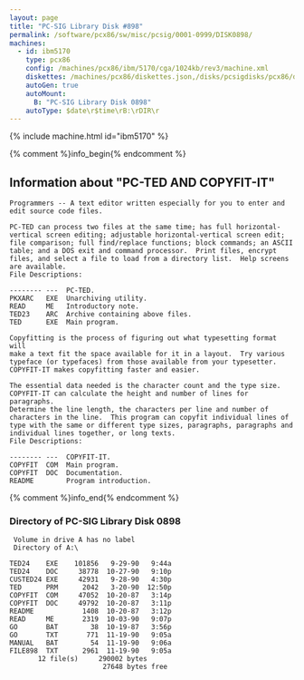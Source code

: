 ```yaml
---
layout: page
title: "PC-SIG Library Disk #898"
permalink: /software/pcx86/sw/misc/pcsig/0001-0999/DISK0898/
machines:
  - id: ibm5170
    type: pcx86
    config: /machines/pcx86/ibm/5170/cga/1024kb/rev3/machine.xml
    diskettes: /machines/pcx86/diskettes.json,/disks/pcsigdisks/pcx86/diskettes.json
    autoGen: true
    autoMount:
      B: "PC-SIG Library Disk 0898"
    autoType: $date\r$time\rB:\rDIR\r
---
```


{% include machine.html id="ibm5170" %}

{% comment %}info_begin{% endcomment %}

## Information about "PC-TED AND COPYFIT-IT"

    Programmers -- A text editor written especially for you to enter and
    edit source code files.
    
    PC-TED can process two files at the same time; has full horizontal-
    vertical screen editing; adjustable horizontal-vertical screen edit;
    file comparison; full find/replace functions; block commands; an ASCII
    table; and a DOS exit and command processor.  Print files, encrypt
    files, and select a file to load from a directory list.  Help screens
    are available.
    File Descriptions:
    
    -------- ---  PC-TED.
    PKXARC   EXE  Unarchiving utility.
    READ     ME   Introductory note.
    TED23    ARC  Archive containing above files.
    TED      EXE  Main program.
    
    Copyfitting is the process of figuring out what typesetting format will
    make a text fit the space available for it in a layout.  Try various
    typeface (or typefaces) from those available from your typesetter.
    COPYFIT-IT makes copyfitting faster and easier.
    
    The essential data needed is the character count and the type size.
    COPYFIT-IT can calculate the height and number of lines for paragraphs.
    Determine the line length, the characters per line and number of
    characters in the line.  This program can copyfit individual lines of
    type with the same or different type sizes, paragraphs, paragraphs and
    individual lines together, or long texts.
    File Descriptions:
    
    -------- ---  COPYFIT-IT.
    COPYFIT  COM  Main program.
    COPYFIT  DOC  Documentation.
    README        Program introduction.
{% comment %}info_end{% endcomment %}


### Directory of PC-SIG Library Disk 0898

     Volume in drive A has no label
     Directory of A:\

    TED24    EXE    101856   9-29-90   9:44a
    TED24    DOC     38778  10-27-90   9:10p
    CUSTED24 EXE     42931   9-28-90   4:30p
    TED      PRM      2042   3-20-90  12:50p
    COPYFIT  COM     47052  10-20-87   3:14p
    COPYFIT  DOC     49792  10-20-87   3:11p
    README            1408  10-20-87   3:12p
    READ     ME       2319  10-03-90   9:07p
    GO       BAT        38  10-19-87   3:56p
    GO       TXT       771  11-19-90   9:05a
    MANUAL   BAT        54  11-19-90   9:06a
    FILE898  TXT      2961  11-19-90   9:05a
           12 file(s)     290002 bytes
                           27648 bytes free
